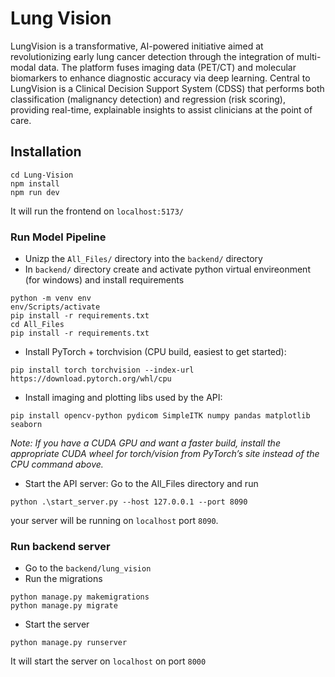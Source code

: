 # Lung Vision

LungVision is a transformative, AI-powered initiative aimed at revolutionizing early lung cancer detection through the integration of multi-modal data. The platform fuses imaging data (PET/CT) and molecular biomarkers to enhance diagnostic accuracy via deep learning. Central to LungVision is a Clinical Decision Support System (CDSS) that performs both classification (malignancy detection) and regression (risk scoring), providing real-time, explainable insights to assist clinicians at the point of care.

## Installation
```
cd Lung-Vision
npm install
npm run dev
```
It will run the frontend on `localhost:5173/`

### Run Model Pipeline
- Unizp the `All_Files/` directory into the `backend/` directory
- In `backend/` directory create and activate python virtual envireonment (for windows) and install requirements
```
python -m venv env
env/Scripts/activate
pip install -r requirements.txt
cd All_Files
pip install -r requirements.txt
```
- Install PyTorch + torchvision (CPU build, easiest to get started):
```
pip install torch torchvision --index-url https://download.pytorch.org/whl/cpu
```
- Install imaging and plotting libs used by the API:
```
pip install opencv-python pydicom SimpleITK numpy pandas matplotlib seaborn
```
_Note: If you have a CUDA GPU and want a faster build, install the appropriate CUDA wheel for torch/vision from PyTorch’s site instead of the CPU command above._

- Start the API server:
Go to the All_Files directory and run
```
python .\start_server.py --host 127.0.0.1 --port 8090
```
your server will be running on `localhost` port `8090`.

### Run backend server
- Go to the `backend/lung_vision`
- Run the migrations
```
python manage.py makemigrations
python manage.py migrate
```
- Start the server
```
python manage.py runserver
```
It will start the server on `localhost` on port `8000`

